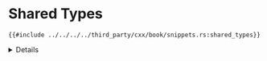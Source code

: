 # Shared Types

```rust,ignore
{{#include ../../../../third_party/cxx/book/snippets.rs:shared_types}}
```

<details>

- Only C-like (unit) enums are supported.
- A limited number of traits are supported for `#[derive()]` on shared types.
  Corresponding functionality is also generated for the C++ code, e.g. if you
  derive `Hash` also generates an implementation of `std::hash` for the
  corresponding C++ type.

</details>
